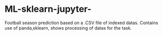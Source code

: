 # ML-sklearn-jupyter-
Football season prediction based on a .CSV file of indexed datas.
Contains use of panda,sklearn, 
shows processing of datas for the task.
